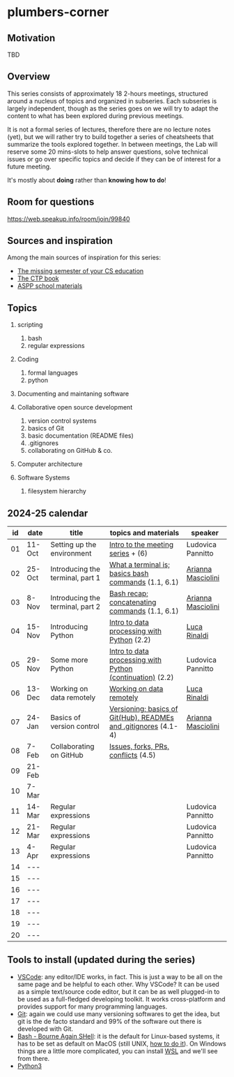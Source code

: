 # plumbers-corner

## Motivation

TBD

## Overview

This series consists of approximately 18 2-hours meetings, structured around a nucleus of topics and organized in subseries.
Each subseries is largely independent, though as the series goes on we will try to adapt the content to what has been explored during previous meetings.

It is not a formal series of lectures, therefore there are no lecture notes (yet), but we will rather try to build together a series of cheatsheets that summarize the tools explored together.
In between meetings, the Lab will reserve some 20 mins-slots to help answer questions, solve technical issues or go over specific topics and decide if they can be of interest for a future meeting.

It's mostly about **doing** rather than **knowing how to do**!

## Room for questions

<https://web.speakup.info/room/join/99840>

## Sources and inspiration

Among the main sources of inspiration for this series:

- [The missing semester of your CS education](https://missing.csail.mit.edu/)
- [The CTP book](https://comp-think.github.io/)
- [ASPP school materials](https://aspp.school/wiki/)

## Topics

1. scripting
   1. bash
   2. regular expressions

2. Coding
   1. formal languages
   2. python

3. Documenting and maintaning software

4. Collaborative open source development
   1. version control systems 
   2. basics of Git
   3. basic documentation (README files)
   4. .gitignores
   5. collaborating on GitHub & co.

5. Computer architecture

6. Software Systems
   1. filesystem hierarchy

## 2024-25 calendar

| id  | date   | title                                | topics and materials                                                     | speaker                                           |
| --- | ------ | ------------------------------------ | ------------------------------------------------------------------------ | ------------------------------------------------- |
| 01  | 11-Oct | Setting up the environment           | [Intro to the meeting series](introduction) + (6)                        | Ludovica Pannitto                                 |
| 02  | 25-Oct | Introducing the terminal, part 1     | [What a terminal is; basics bash commands](terminal) (1.1, 6.1)          | [Arianna Masciolini](https://harisont.github.io/) |
| 03  | 8-Nov  | Introducing the terminal, part 2     | [Bash recap; concatenating commands](terminal) (1.1, 6.1)                | [Arianna Masciolini](https://harisont.github.io/) |
| 04  | 15-Nov | Introducing Python                   | [Intro to data processing with Python](python) (2.2)                     | [Luca Rinaldi](https://github.com/lucarin91)      |
| 05  | 29-Nov | Some more Python                     | [Intro to data processing with Python (continuation)](python) (2.2)      | Ludovica Pannitto                                 |
| 06  | 13-Dec | Working on data remotely             | [Working on data remotely](working_remotely)                             | [Luca Rinaldi](https://github.com/lucarin91)      |
| 07  | 24-Jan | Basics of version control            | [Versioning; basics of Git(Hub), READMEs and .gitignores](git) (4.1-4)   | [Arianna Masciolini](https://harisont.github.io/) |
| 08  | 7-Feb  | Collaborating on GitHub              | [Issues, forks, PRs, conflicts](collaboration) (4.5)                     |                                                   |
| 09  | 21-Feb |                                      |                                                                          |                                                   |
| 10  | 7-Mar  |                                      |                                                                          |                                                   |
| 11  | 14-Mar | Regular expressions                  |                                                                          | Ludovica Pannitto                                 |
| 12  | 21-Mar | Regular expressions                  |                                                                          | Ludovica Pannitto                                 |
| 13  | 4-Apr  | Regular expressions                  |                                                                          | Ludovica Pannitto                                 |
| 14  | ---    |                                      |                                                                          |                                                   |
| 15  | ---    |                                      |                                                                          |                                                   |
| 16  | ---    |                                      |                                                                          |                                                   |
| 17  | ---    |                                      |                                                                          |                                                   |
| 18  | ---    |                                      |                                                                          |                                                   |
| 19  | ---    |                                      |                                                                          |                                                   |
| 20  | ---    |                                      |                                                                          |                                                   |

## Tools to install (updated during the series)

- [VSCode](https://code.visualstudio.com/): any editor/IDE works, in fact. This is just a way to be all on the same page and be helpful to each other. Why VSCode? It can be used as a simple text/source code editor, but it can be as well plugged-in to be used as a full-fledged developing toolkit. It works cross-platform and provides support for many programming languages.
- [Git](https://git-scm.com/): again we could use many versioning softwares to get the idea, but git is the de facto standard and 99% of the software out there is developed with Git.
- [Bash - Bourne Again SHell](https://www.gnu.org/software/bash/): it is the default for Linux-based systems, it has to be set as default on MacOS (still UNIX, [how to do it](https://medium.com/@alvyynm/how-to-change-your-default-shell-from-zsh-to-bash-on-mac-0bbd481b4a8d)). On Windows things are a little more complicated, you can install [WSL](https://learn.microsoft.com/en-us/windows/wsl/install) and we'll see from there.
- [Python3](https://www.python.org/downloads/)
